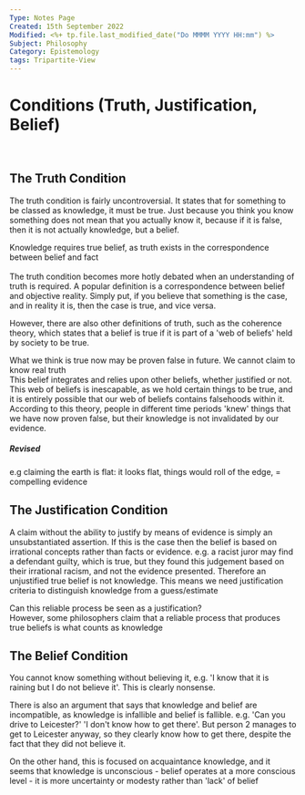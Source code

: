 ```yaml
---
Type: Notes Page
Created: 15th September 2022
Modified: <%+ tp.file.last_modified_date("Do MMMM YYYY HH:mm") %>
Subject: Philosophy
Category: Epistemology
tags: Tripartite-View
---
```


# Conditions (Truth, Justification, Belief)
</br>

## The Truth Condition
The truth condition is fairly uncontroversial. It states that for something to be classed as knowledge, it must be true. Just because you think you know something does not mean that you actually know it, because if it is false, then it is not actually knowledge, but a belief.
</br>

<aside>Knowledge requires true belief, as truth exists in the correspondence between belief and fact</aside>
</br>
The truth condition becomes more hotly debated when an understanding of truth is required. A popular definition is a correspondence between belief and objective reality. Simply put, if you believe that something is the case, and in reality it is, then the case is true, and vice versa. 
</br>


However, there are also other definitions of truth, such as the coherence theory, which states that a belief is true if it is part of a 'web of beliefs' held by society to be true.<aside>What we think is true now may be proven false in future. We cannot claim to know real truth</aside> This belief integrates and relies upon other beliefs, whether justified or not. This web of beliefs is inescapable, as we hold certain things to be true, and it is entirely possible that our web of beliefs contains falsehoods within it. According to this theory, people in different time periods 'knew' things that we have now proven false, but their knowledge is not invalidated by our evidence.
</br>

##### Revised
e.g claiming the earth is flat: it looks flat, things would roll of the edge, = compelling evidence

## The Justification Condition

A claim without the ability to justify by means of evidence is simply an unsubstantiated assertion. If this is the case then the belief is based on irrational concepts rather than facts or evidence. e.g. a racist juror may find a defendant guilty, which is true, but they found this judgement based on their irrational racism, and not the evidence presented. Therefore an unjustified true belief is not knowledge. This means we need justification criteria to distinguish knowledge from a guess/estimate
</br>
<aside>Can this reliable process be seen as a justification?</aside>
However, some philosophers claim that a reliable process that produces true beliefs is what counts as knowledge

</br>

## The Belief Condition

You cannot know something without believing it, e.g. 'I know that it is raining but I do not believe it'. This is clearly nonsense. 

There is also an argument that says that knowledge and belief are incompatible, as knowledge is infallible and belief is fallible. e.g. 'Can you drive to Leicester?' 'I don't know how to get there'. But person 2 manages to get to Leicester anyway, so they clearly know how to get there, despite the fact that they did not believe it.

On the other hand, this is focused on acquaintance knowledge, and it seems that knowledge is unconscious - belief operates at a more conscious level - it is more uncertainty or modesty rather than 'lack' of belief